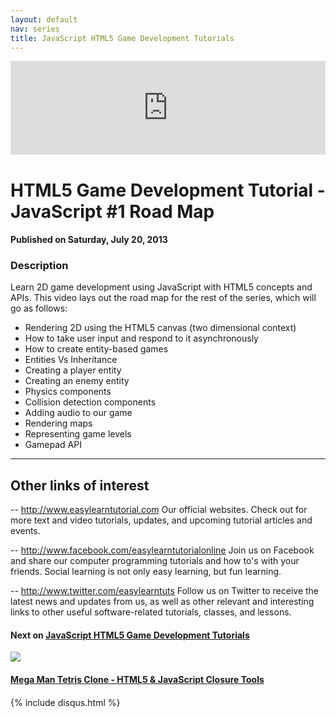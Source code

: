 ```yaml
---
layout: default
nav: series
title: JavaScript HTML5 Game Development Tutorials
---
```


<div class="container">
    <div class="row mt grid">
        <div class="mt"></div>
        <div class="row" style="margin-bottom: 20px;">
            <div class="col-sm-push-1 col-sm-10 col-md-push-2 col-md-8">
                <div class="video-container">
                    <iframe width="100%" src="https://www.youtube.com/embed/OKOD8sv-1tQ" frameborder="0" allowfullscreen></iframe>
                </div>
            </div>
            <div class="clearfix"></div>
            <div class="col-md-8">
                <h1>HTML5 Game Development Tutorial - JavaScript #1 Road Map</h1>
                <h4>Published on Saturday, July 20, 2013</h4>
                <h3>Description</h3>
                <p>Learn 2D game development using JavaScript with HTML5 concepts and APIs. This video lays out the road map for the rest of the series, which will go as follows:

- Rendering 2D using the HTML5 canvas (two dimensional context)
- How to take user input and respond to it asynchronously
- How to create entity-based games
- Entities Vs Inheritance
- Creating a player entity
- Creating an enemy entity
- Physics components
- Collision detection components
- Adding audio to our game
- Rendering maps
- Representing game levels
- Gamepad API


--------------------------------
Other links of interest
--------------------------------

-- http://www.easylearntutorial.com Our official websites. Check out for more text and video tutorials, updates, and upcoming tutorial articles and events.

-- http://www.facebook.com/easylearntutorialonline Join us on Facebook and share our computer programming tutorials and how to's with your friends. Social learning is not only easy learning, but fun learning.

-- http://www.twitter.com/easylearntuts Follow us on Twitter to receive the latest news and updates from us, as well as other relevant and interesting links to other useful software-related tutorials, classes, and lessons.</p>
            </div>
            <div class="col-md-4">
                <h4>Next on <a href="/series/javascript-html5-game-development-tutorials">JavaScript HTML5 Game Development Tutorials</a></h4><div class="row" style="margin-bottom: 20px">
            <div class="col-md-6">
                <a href="/series/javascript-html5-game-development-tutorials/mega-man-tetris-clone-html5-javascript-closure-tools">
                    <img src="/img/blank.gif" data-echo="https://i.ytimg.com/vi/rJz_yO5W69M/hqdefault.jpg" class="img-responsive" />
                </a>
            </div>
            <div class="col-md-6">
                <h4>
                    <a href="/series/javascript-html5-game-development-tutorials/mega-man-tetris-clone-html5-javascript-closure-tools">Mega Man Tetris Clone - HTML5 & JavaScript Closure Tools</a>
                </h4>
            </div>
        </div>
            </div>
            <div class="col-md-8">
                {% include disqus.html %}
            </div>
        </div>
    </div>
    <div class="row mt grid"></div>
</div>
